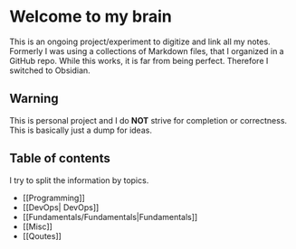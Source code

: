 # Welcome to my brain
This is an ongoing project/experiment to digitize and link all my notes. Formerly I was using a collections of Markdown files, that I organized in a GitHub repo. While this works, it is far from being perfect. Therefore I switched to Obsidian. 

## Warning
This is personal project and I do **NOT** strive for completion or correctness. This is basically just a dump for ideas.

## Table of contents
I try to split the information by topics. 

- [[Programming]]
- [[DevOps| DevOps]]
- [[Fundamentals/Fundamentals|Fundamentals]]
- [[Misc]]
- [[Qoutes]]